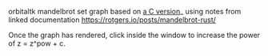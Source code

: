 orbitaltk mandelbrot set graph based on [a C version](https://github.com/CharlliePhillips/mandelbrot)_ using notes from linked documentation
https://rotgers.io/posts/mandelbrot-rust/

Once the graph has rendered, click inside the window to increase the power of z = z^pow + c.
